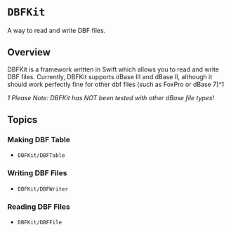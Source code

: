 # ``DBFKit``

A way to read and write DBF files.

## Overview

DBFKit is a framework written in Swift which allows you to read and write DBF files. Currently, DBFKit supports dBase III and dBase II, although it should work perfectly fine for other dbf files (such as FoxPro or dBase 7)^1

_1 Please Note: DBFKit has NOT been tested with other dBase file types!_

## Topics

### Making DBF Table

- ``DBFKit/DBFTable``

### Writing DBF Files

- ``DBFKit/DBFWriter``

### Reading DBF Files

- ``DBFKit/DBFFile``
